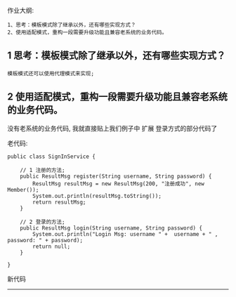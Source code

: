 作业大纲:

```
1、思考：模板模式除了继承以外，还有哪些实现方式？
2、使用适配模式，重构一段需要升级功能且兼容老系统的业务代码。
```

## 1 思考：模板模式除了继承以外，还有哪些实现方式？

```
模板模式还可以使用代理模式来实现;
```

## 2 使用适配模式，重构一段需要升级功能且兼容老系统的业务代码。

没有老系统的业务代码, 我就直接贴上我们例子中 扩展 登录方式的部分代码了

老代码:

```
public class SignInService {

    // 1 注册的方法;
    public ResultMsg register(String username, String password) {
        ResultMsg resultMsg = new ResultMsg(200, "注册成功", new Member());
        System.out.println(resultMsg.toString());
        return resultMsg;
    }

    // 2 登录的方法;
    public ResultMsg login(String username, String password) {
        System.out.println("Login Msg: username " +  username + " , password: " + password);
        return null;
    }

}
```

新代码

---



